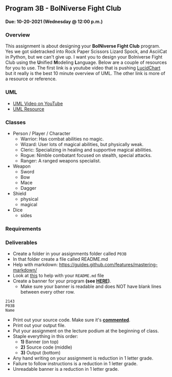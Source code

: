 ## Program 3B - BolNiverse Fight Club
#### Due: 10-20-2021 (Wednesday @ 12:00 p.m.)


### Overview

This assignment is about designing your **BolNiverse Fight Club** program. Yes we got sidetracked into Rock Paper Scissors Lizard Spock, and AsciiCat in Python, but we can't give up. I want you to design your Bolniverse Fight Club using the **U**nified **M**odeling **L**anguage. Below are a couple of resources for you to use. The first link is a youtube video that is pushing [LucidChart](https://www.lucidchart.com/pages/) but it really is the best 10 minute overview of UML. The other link is more of a resource or reference.

### UML
- [UML Video on YouTube](https://www.youtube.com/embed/UI6lqHOVHic)
- [UML Resource](../../Resources/04-UML/README.md)


### Classes

- Person / Player / Character
  - Warrior: Has combat abilities no magic.
  - Wizard: User lots of magical abilities, but physically weak.
  - Cleric: Specializing in healing and supportive magical abilities.
  - Rogue: Nimble combatant focused on stealth, special attacks.
  - Ranger: A ranged weapons specialist.
- Weapon
  - Sword
  - Bow
  - Mace
  - Dagger
- Shield
  - physical
  - magical
- Dice
  - sides


### Requirements




### Deliverables

- Create a folder in your assignments folder called `P03B`
- In that folder create a file called README.md
- Help with markdown: https://guides.github.com/features/mastering-markdown/
- Look at [this](../../Resources/02-Readmees/README.md) to help with your `README.md` file
- Create a banner for your program **(see [HERE](../../Resources/03-Banner/README.md))**.
  - Make sure your banner is readable and does NOT have blank lines between every other row.

```
2143 
P03B
Name
```

- Print out your source code. Make sure it's **[commented](../../Resources/01-Comments/README.md)**.
- Print out your output file.
- Put your assignment on the lecture podium at the beginning of class.
- Staple everything in this order:
  - **1)** Banner (on top)
  - **2)** Source code (middle)
  - **3)** Output (bottom)
- Any hand writing on your assignment is reduction in 1 letter grade.
- Failure to follow instructions is a reduction in 1 letter grade.
- Unreadable banner is a reduction in 1 letter grade.
